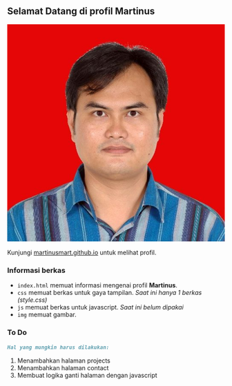 ## Selamat Datang di profil Martinus

![Martinus](./img/martinus.jpg)

Kunjungi  [martinusmart.github.io](https://martinusmart.github.io) untuk melihat profil.

### Informasi berkas

- `index.html` memuat informasi mengenai profil **Martinus**.
- `css` memuat berkas untuk gaya tampilan. _Saat ini hanya 1 berkas (style.css)_
- `js` memuat berkas untuk javascript. _Saat ini belum dipakai_
- `img` memuat gambar. 

### To Do
```markdown 
Hal yang mungkin harus dilakukan:
```
1. Menambahkan halaman projects
2. Menambahkan halaman contact
3. Membuat logika ganti halaman dengan javascript